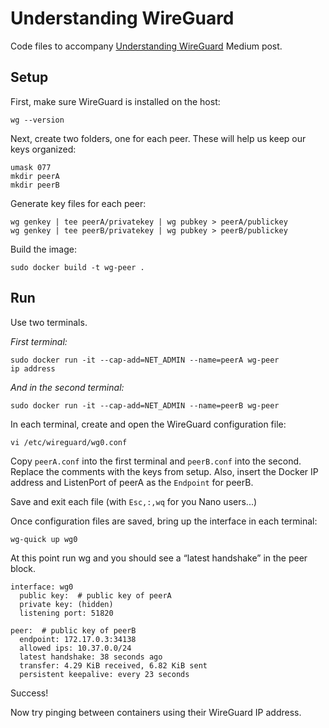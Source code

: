 # Understanding WireGuard
Code files to accompany [Understanding WireGuard](https://medium.com/@yarbrough.b/understanding-wireguard-2d8d9af987eb) Medium post.

## Setup
First, make sure WireGuard is installed on the host:
```
wg --version
```
Next, create two folders, one for each peer. These will help us keep our keys organized:
```
umask 077
mkdir peerA
mkdir peerB
```
Generate key files for each peer:
```
wg genkey | tee peerA/privatekey | wg pubkey > peerA/publickey
wg genkey | tee peerB/privatekey | wg pubkey > peerB/publickey
```
Build the image:
```
sudo docker build -t wg-peer .
```
## Run
Use two terminals.

_First terminal:_
```
sudo docker run -it --cap-add=NET_ADMIN --name=peerA wg-peer
ip address
```
_And in the second terminal:_
```
sudo docker run -it --cap-add=NET_ADMIN --name=peerB wg-peer
```
In each terminal, create and open the WireGuard configuration file:
```
vi /etc/wireguard/wg0.conf
```
Copy `peerA.conf` into the first terminal and `peerB.conf` into the second.
Replace the comments with the keys from setup.
Also, insert the Docker IP address and ListenPort of peerA as the `Endpoint` for peerB.

Save and exit each file (with `Esc,:,wq` for you Nano users...)

Once configuration files are saved, bring up the interface in each terminal:
```
wg-quick up wg0
```
At this point run wg and you should see a “latest handshake” in the peer block.
```
interface: wg0
  public key:  # public key of peerA
  private key: (hidden)
  listening port: 51820
  
peer:  # public key of peerB
  endpoint: 172.17.0.3:34138
  allowed ips: 10.37.0.0/24
  latest handshake: 38 seconds ago
  transfer: 4.29 KiB received, 6.82 KiB sent
  persistent keepalive: every 23 seconds
```

Success!

Now try pinging between containers using their WireGuard IP address.
